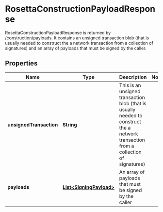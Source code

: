 

# RosettaConstructionPayloadResponse

RosettaConstructionPayloadResponse is returned by /construction/payloads. It contains an unsigned transaction blob (that is usually needed to construct the a network transaction from a collection of signatures) and an array of payloads that must be signed by the caller.

## Properties

Name | Type | Description | Notes
------------ | ------------- | ------------- | -------------
**unsignedTransaction** | **String** | This is an unsigned transaction blob (that is usually needed to construct the a network transaction from a collection of signatures) | 
**payloads** | [**List&lt;SigningPayload&gt;**](SigningPayload.md) | An array of payloads that must be signed by the caller | 



